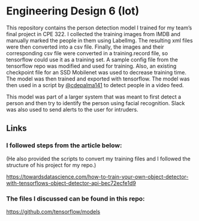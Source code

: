 # Engineering Design 6 (Iot)

This repository contains the person detection model I trained for my team’s final project in CPE 322. I collected the training images from IMDB and manually marked the people in them using LabelImg. The resulting xml files were then converted into a csv file. Finally, the images and their corresponding csv file were converted in a training.record file, so tensorflow could use it as a training set. A sample config file from the tensorflow repo was modified and used for training. Also, an existing checkpoint file for an SSD Mobilenet was used to decrease training time. The model was then trained and exported with tensorflow. The model was then used in a script by [@cdepalma141](https://github.com/cdepalma141) to detect people in a video feed.

This model was part of a larger system that was meant to first detect a person and then try to identify the person using facial recognition. Slack was also used to send alerts to the user for intruders.

## Links
### I followed steps from the article below:
(He also provided the scripts to convert my training files and I followed the structure of his project for my repo.)

https://towardsdatascience.com/how-to-train-your-own-object-detector-with-tensorflows-object-detector-api-bec72ecfe1d9

### The files I discussed can be found in this repo:
https://github.com/tensorflow/models
